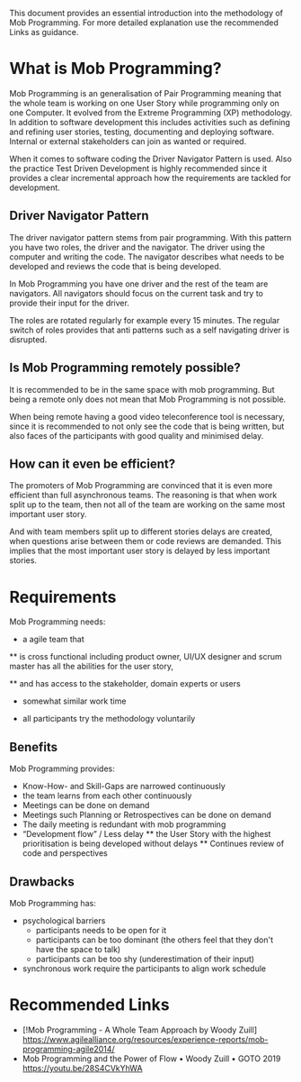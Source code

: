 This document provides an essential introduction into the methodology of Mob Programming. For more detailed explanation use the recommended Links as guidance.

# What is Mob Programming?
Mob Programming is an generalisation of Pair Programming meaning that the whole team is working on one User Story while programming only on one Computer. It evolved from the Extreme Programming (XP) methodology.
In addition to software development this includes activities such as defining and refining user stories, testing, documenting and deploying software. Internal or external stakeholders can join as wanted or required.

When it comes to software coding the Driver Navigator Pattern is used. Also the practice Test Driven Development is highly recommended since it provides a clear incremental approach how the requirements are tackled for development.

## Driver Navigator Pattern
The driver navigator pattern stems from pair programming. With this pattern you have two roles, the driver and the navigator. The driver using the computer and writing the code. The navigator describes what needs to be developed and reviews the code that is being developed.

In Mob Programming you have one driver and the rest of the team are navigators. All navigators should focus on the current task and try to provide their input for the driver.

The roles are rotated regularly for example every 15 minutes. The regular switch of roles provides that anti patterns such as a self navigating driver is disrupted.

## Is Mob Programming remotely possible?


It is recommended to be in the same space with mob programming. But being a remote only does not mean that Mob Programming is not possible.

When being remote having a good video teleconference tool is necessary, since it is recommended to not only see the code that is being written, but also faces of the participants with good quality and minimised delay.

## How can it even be efficient?
The promoters of Mob Programming are convinced that it is even more efficient than full asynchronous teams. The reasoning is that when work split up to the team, then not all of the team are working on the same most important user story.

And with team members split up to different stories delays are created, when questions arise between them or code reviews are demanded. This implies that the most important user story is delayed by less important stories.

# Requirements
Mob Programming needs:

* a agile team that

** is cross functional including product owner, UI/UX designer and scrum master has all the abilities for the user story,

** and has access to the stakeholder, domain experts or users

* somewhat similar work time

* all participants try the methodology voluntarily

## Benefits
Mob Programming provides:

* Know-How- and Skill-Gaps are narrowed continuously
* the team learns from each other continuously
* Meetings can be done on demand
* Meetings such Planning or Retrospectives can be done on demand
* The daily meeting is redundant with mob programming
* “Development flow” / Less delay
** the User Story with the highest prioritisation is being developed without delays
** Continues review of code and perspectives

## Drawbacks
Mob Programming has:

* psychological barriers 
  * participants needs to be open for it
  * participants can be too dominant (the others feel that they don't have the space to talk)
  * participants can be too shy (underestimation of their input)
* synchronous work require the participants to align work schedule

# Recommended Links
* [!Mob Programming - A Whole Team Approach by Woody Zuill] https://www.agilealliance.org/resources/experience-reports/mob-programming-agile2014/
* Mob Programming and the Power of Flow • Woody Zuill • GOTO 2019 https://youtu.be/28S4CVkYhWA

